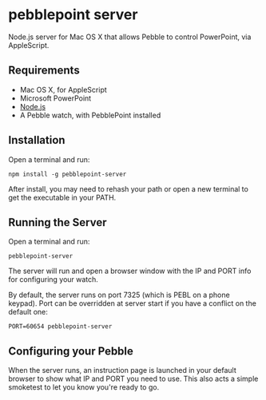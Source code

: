 pebblepoint server
==================

Node.js server for Mac OS X that allows Pebble to control PowerPoint, via AppleScript.

Requirements
------------
- Mac OS X, for AppleScript
- Microsoft PowerPoint
- [Node.js](http://nodejs.org)
- A Pebble watch, with PebblePoint installed

Installation
------------
Open a terminal and run:

`npm install -g pebblepoint-server`

After install, you may need to rehash your path or open a new terminal to get the executable in your PATH.

Running the Server
------------------
Open a terminal and run:

`pebblepoint-server`

The server will run and open a browser window with the IP and PORT info for configuring your watch.

By default, the server runs on port 7325 (which is PEBL on a phone keypad). Port can be overridden at server start if you have a conflict on the default one:

`PORT=60654 pebblepoint-server`

Configuring your Pebble
-----------------------
When the server runs, an instruction page is launched in your default browser to show what IP and PORT you need to use. This also acts a simple smoketest to let you know you're ready to go.
